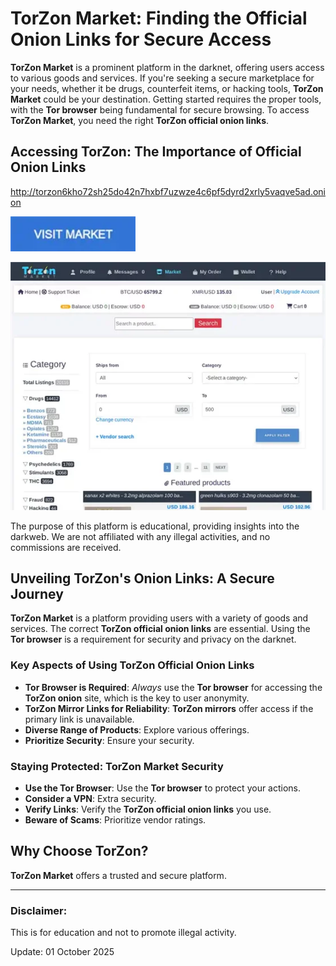 # TorZon Market: Finding the Official Onion Links for Secure Access

**TorZon Market** is a prominent platform in the darknet, offering users access to various goods and services. If you're seeking a secure marketplace for your needs, whether it be drugs, counterfeit items, or hacking tools, **TorZon Market** could be your destination. Getting started requires the proper tools, with the **Tor browser** being fundamental for secure browsing. To access **TorZon Market**, you need the right **TorZon official onion links**.

## Accessing TorZon: The Importance of Official Onion Links

http://torzon6kho72sh25do42n7hxbf7uzwze4c6pf5dyrd2xrly5vaqve5ad.onion

[<img src="/static/input.webp" width="200">](http://torzon6kho72sh25do42n7hxbf7uzwze4c6pf5dyrd2xrly5vaqve5ad.onion)

<a href="http://torzon6kho72sh25do42n7hxbf7uzwze4c6pf5dyrd2xrly5vaqve5ad.onion"><img src="/static/style.webp" alt="TorZon Official Onion Links" style="max-width: 100%;"></a>

The purpose of this platform is educational, providing insights into the darkweb. We are not affiliated with any illegal activities, and no commissions are received.

## Unveiling TorZon's Onion Links: A Secure Journey

**TorZon Market** is a platform providing users with a variety of goods and services. The correct **TorZon official onion links** are essential. Using the **Tor browser** is a requirement for security and privacy on the darknet.

### Key Aspects of Using TorZon Official Onion Links

*   **Tor Browser is Required**: *Always* use the **Tor browser** for accessing the **TorZon onion** site, which is the key to user anonymity.
*   **TorZon Mirror Links for Reliability**: **TorZon mirrors** offer access if the primary link is unavailable.
*   **Diverse Range of Products**: Explore various offerings.
*   **Prioritize Security**: Ensure your security.

### Staying Protected: TorZon Market Security

*   **Use the Tor Browser**: Use the **Tor browser** to protect your actions.
*   **Consider a VPN**: Extra security.
*   **Verify Links**: Verify the **TorZon official onion links** you use.
*   **Beware of Scams**: Prioritize vendor ratings.

## Why Choose TorZon?

**TorZon Market** offers a trusted and secure platform.

---

### Disclaimer:

This is for education and not to promote illegal activity.





Update:  01 October 2025